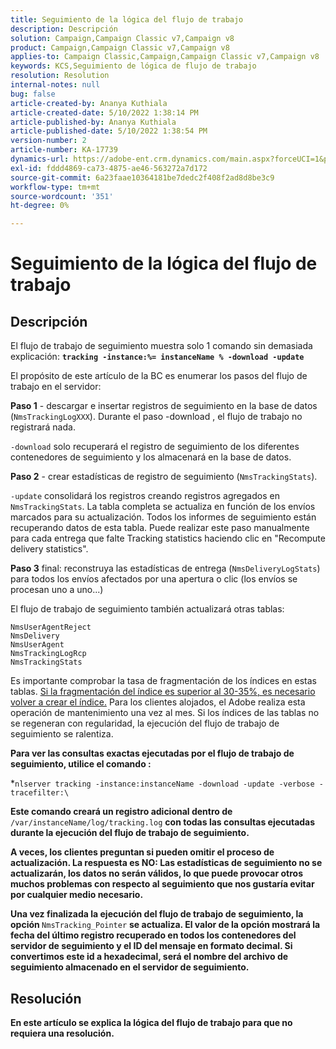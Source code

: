 ```yaml
---
title: Seguimiento de la lógica del flujo de trabajo
description: Descripción
solution: Campaign,Campaign Classic v7,Campaign v8
product: Campaign,Campaign Classic v7,Campaign v8
applies-to: Campaign Classic,Campaign,Campaign Classic v7,Campaign v8
keywords: KCS,Seguimiento de lógica de flujo de trabajo
resolution: Resolution
internal-notes: null
bug: false
article-created-by: Ananya Kuthiala
article-created-date: 5/10/2022 1:38:14 PM
article-published-by: Ananya Kuthiala
article-published-date: 5/10/2022 1:38:54 PM
version-number: 2
article-number: KA-17739
dynamics-url: https://adobe-ent.crm.dynamics.com/main.aspx?forceUCI=1&pagetype=entityrecord&etn=knowledgearticle&id=b1655370-66d0-ec11-a7b5-0022480a8e40
exl-id: fddd4869-ca73-4875-ae46-563272a7d172
source-git-commit: 6a23faae10364181be7dedc2f408f2ad8d8be3c9
workflow-type: tm+mt
source-wordcount: '351'
ht-degree: 0%

---
```


# Seguimiento de la lógica del flujo de trabajo

## Descripción


El flujo de trabajo de seguimiento muestra solo 1 comando sin demasiada explicación: <b>`tracking -instance:%= instanceName % -download -update`</b>



El propósito de este artículo de la BC es enumerar los pasos del flujo de trabajo en el servidor:

<b>Paso 1</b> - descargar e insertar registros de seguimiento en la base de datos (`NmsTrackingLogXXX`). Durante el paso -download , el flujo de trabajo no registrará nada.

`-download` solo recuperará el registro de seguimiento de los diferentes contenedores de seguimiento y los almacenará en la base de datos.

<b>Paso 2</b> - crear estadísticas de registro de seguimiento (`NmsTrackingStats`).

`-update` consolidará los registros creando registros agregados en `NmsTrackingStats`. La tabla completa se actualiza en función de los envíos marcados para su actualización. Todos los informes de seguimiento están recuperando datos de esta tabla. Puede realizar este paso manualmente para cada entrega que falte Tracking statistics haciendo clic en &quot;Recompute delivery statistics&quot;.

<b>Paso 3</b> final: reconstruya las estadísticas de entrega (`NmsDeliveryLogStats`) para todos los envíos afectados por una apertura o clic (los envíos se procesan uno a uno...)

El flujo de trabajo de seguimiento también actualizará otras tablas:

```
NmsUserAgentReject 
NmsDelivery 
NmsUserAgent 
NmsTrackingLogRcp 
NmsTrackingStats
```

Es importante comprobar la tasa de fragmentación de los índices en estas tablas. <u>Si la fragmentación del índice es superior al 30-35%, es necesario volver a crear el índice.</u> Para los clientes alojados, el Adobe realiza esta operación de mantenimiento una vez al mes. Si los índices de las tablas no se regeneran con regularidad, la ejecución del flujo de trabajo de seguimiento se ralentiza.

<b>Para ver las consultas exactas ejecutadas por el flujo de trabajo de seguimiento, utilice el comando :</b>

*`nlserver tracking -instance:instanceName -download -update -verbose -tracefilter:\`<b>

Este comando creará un registro adicional dentro de </b>`/var/instanceName/log/tracking.log` <b>con todas las consultas ejecutadas durante la ejecución del flujo de trabajo de seguimiento.

A veces, los clientes preguntan si pueden omitir el proceso de actualización. La respuesta es NO: Las estadísticas de seguimiento no se actualizarán, los datos no serán válidos, lo que puede provocar otros muchos problemas con respecto al seguimiento que nos gustaría evitar por cualquier medio necesario.

Una vez finalizada la ejecución del flujo de trabajo de seguimiento, la opción </b>`NmsTracking_Pointer` <b>se actualiza. El valor de la opción mostrará la fecha del último registro recuperado en todos los contenedores del servidor de seguimiento y el ID del mensaje en formato decimal. Si convertimos este id a hexadecimal, será el nombre del archivo de seguimiento almacenado en el servidor de seguimiento.


## Resolución


En este artículo se explica la lógica del flujo de trabajo para que no requiera una resolución.
